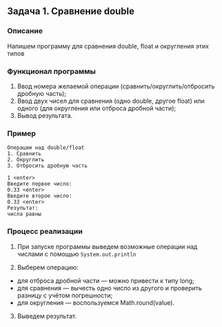 ## Задача 1. Сравнение double

### Описание
Напишем программу для сравнения double, float и округления этих типов

### Функционал программы
1. Ввод номера желаемой операции (сравнить/округлить/отбросить дробную часть);
2. Ввод двух чисел для сравнения (одно double, другое float) или одного (для округления или отброса дробной части);
3. Вывод результата.

### Пример
```
Операции над double/float
1. Сравнить
2. Округлить
3. Отбросить дробную часть

1 <enter>
Введите первое число:
0.33 <enter>
Введите второе число:
0.33 <enter>
Результат:
числа равны
```

### Процесс реализации
1. При запуске программы выведем возможные операции над числами с помощью `System.out.println`

2. Выберем операцию:
  - для отброса дробной части — можно привести к типу long;
  - для сравнения — вычесть одно число из другого и проверить разницу с учётом погрешности;
  - для округления — воспользуемся Math.round(value).

3. Выведем результат.

